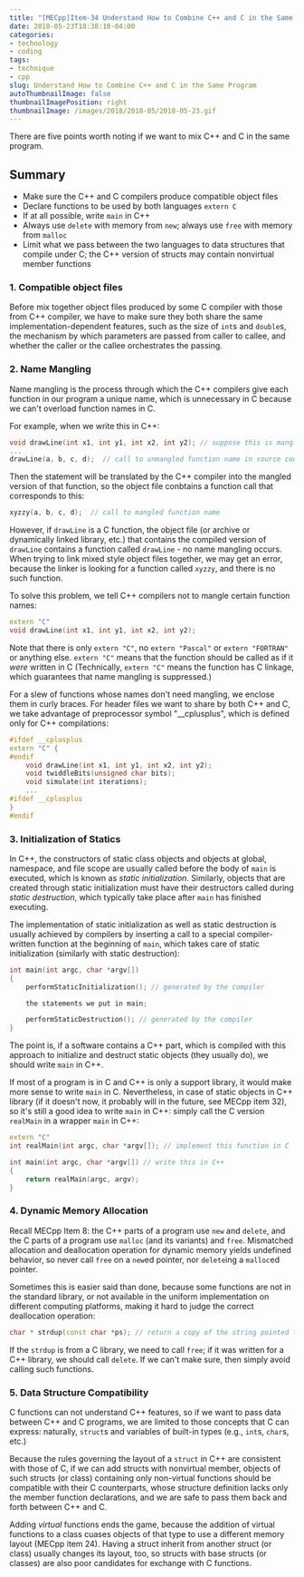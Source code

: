 ```yaml
---
title: "[MECpp]Item-34 Understand How to Combine C++ and C in the Same Program"
date: 2018-05-23T18:38:10-04:00
categories:
- technology
- coding
tags:
- technique
- cpp
slug: Understand How to Combine C++ and C in the Same Program
autoThumbnailImage: false
thumbnailImagePosition: right
thumbnailImage: /images/2018/2018-05/2018-05-23.gif
---
```


There are five points worth noting if we want to mix C++ and C in the same program.
<!--more-->

## Summary

* Make sure the C++ and C compilers produce compatible object files
* Declare functions to be used by both languages `extern C`
* If at all possible, write `main` in C++
* Always use `delete` with memory from `new`; always use `free` with memory from `malloc`
* Limit what we pass between the two languages to data structures that compile under C; the C++ version of structs may contain nonvirtual member functions

### 1. Compatible object files

Before mix together object files produced by some C compiler with those from C++ compiler, we have to make sure they both share the same implementation-dependent features, such as the size of `int`s and `double`s, the mechanism by which parameters are passed from caller to callee, and whether the caller or the callee orchestrates the passing.

### 2. Name Mangling

Name mangling is the process through which the C++ compilers give each function in our program a unique name, which is unnecessary in C because we can't overload function names in C.

For example, when we write this in C++:

```cpp
void drawLine(int x1, int y1, int x2, int y2); // suppose this is mangled into xyzzy
...
drawLine(a, b, c, d);  // call to unmangled function name in source code
```

Then the statement will be translated by the C++ compiler into the mangled version of that function, so the object file conbtains a function call that corresponds to this:

```cpp
xyzzy(a, b, c, d);  // call to mangled function name
```

However, if `drawLine` is a C function, the object file (or archive or dynamically linked library, etc.) that contains the compiled version of `drawLine` contains a function called `drawLine` - no name mangling occurs. When trying to link mixed style object files together, we may get an error, because the linker is looking for a function called `xyzzy`, and there is no such function.

To solve this problem, we tell C++ compilers not to mangle certain function names:

```cpp
extern "C"
void drawLine(int x1, int y1, int x2, int y2);
```

Note that there is only `extern "C"`, no `extern "Pascal"` or `extern "FORTRAN"` or anything else. `extern "C"` means that the function should be called as if it _were_ written in C (Technically, `extern "C"` means the function has C linkage, which guarantees that name mangling is suppressed.)

For a slew of functions whose names don't need mangling, we enclose them in curly braces. For header files we want to share by both C++ and C, we take advantage of preprocessor symbol "__cplusplus", which is defined only for C++ compilations:

```cpp
#ifdef __cplusplus
extern "C" {
#endif
    void drawLine(int x1, int y1, int x2, int y2);
    void twiddleBits(unsigned char bits);
    void simulate(int iterations);
    ...
#ifdef __cplusplus
}
#endif
```

### 3. Initialization of Statics

In C++, the constructors of static class objects and objects at global, namespace, and file scope are usually called before the body of `main` is executed, which is known as _static initialization_. Similarly, objects that are created through static initialization must have their destructors called during _static destruction_, which typically take place after `main` has finished executing.

The implementation of static initialization as well as static destruction is usually achieved by compilers by inserting a call to a special compiler-written function at the beginning of `main`, which takes care of static initialization (similarly with static destruction):

```cpp
int main(int argc, char *argv[])
{
    performStaticInitialization(); // generated by the compiler

    the statements we put in main;

    performStaticDestruction(); // generated by the compiler
}
```

The point is, if a software contains a C++ part, which is compiled with this approach to initialize and destruct static objects (they usually do), we should write `main` in C++.

If most of a program is in C and C++ is only a support library, it would make more sense to write `main` in C. Nevertheless, in case of static objects in C++ library (if it doesn't now, it probably will in the future, see MECpp item 32), so it's still a good idea to write `main` in C++: simply call the C version `realMain` in a wrapper `main` in C++:

```cpp
extern "C" 
int realMain(int argc, char *argv[]); // implement this function in C

int main(int argc, char *argv[]) // write this in C++
{
    return realMain(argc, argv);
}
```

### 4. Dynamic Memory Allocation

Recall MECpp Item 8: the C++ parts of a program use `new` and `delete`, and the C parts of a program use `malloc` (and its variants) and `free`. Mismatched allocation and deallocation operation for dynamic memory yields undefined behavior, so never call `free` on a `new`ed pointer, nor `delete`ing a `malloc`ed pointer.

Sometimes this is easier said than done, because some functions are not in the standard library, or not available in the uniform implementation on different computing platforms, making it hard to judge the correct deallocation operation:

```cpp
char * strdup(const char *ps); // return a copy of the string pointed to by ps
```

If the `strdup` is from a C library, we need to call `free`; if it was written for a C++ library, we should call `delete`. If we can't make sure, then simply avoid calling such functions.

### 5. Data Structure Compatibility

C functions can not understand C++ features, so if we want to pass data between C++ and C programs, we are limited to those concepts that C can express: naturally, `struct`s and variables of built-in types (e.g., `int`s, `char`s, etc.)

Because the rules governing the layout of a `struct` in C++ are consistent with those of C, if we can add structs with nonvirtual member, objects of such structs (or class) containing only non-virtual functions should be compatible with their C counterparts, whose structure definition lacks only the member function declarations, and we are safe to pass them back and forth between C++ and C.

Adding _virtual_ functions ends the game, because the addition of virtual functions to a class cuases objects of that type to use a different memory layout (MECpp item 24). Having a struct inherit from another struct (or class) usually changes its layout, too, so structs with base structs (or classes) are also poor candidates for exchange with C functions.
